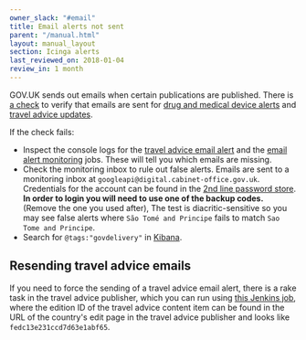 ```yaml
---
owner_slack: "#email"
title: Email alerts not sent
parent: "/manual.html"
layout: manual_layout
section: Icinga alerts
last_reviewed_on: 2018-01-04
review_in: 1 month
---
```


GOV.UK sends out emails when certain publications are published. There is [a check](https://github.com/alphagov/email-alert-monitoring) to verify that emails are sent for [drug and medical device alerts](https://www.gov.uk/drug-device-alerts)
and [travel advice updates](https://www.gov.uk/foreign-travel-advice).

If the check fails:

- Inspect the console logs for the [travel advice email alert](https://deploy.publishing.service.gov.uk/job/travel-advice-email-alert-check/) and the [email alert monitoring](https://deploy.publishing.service.gov.uk/job/email-alert-check/) jobs. These will tell you which emails are missing.
- Check the monitoring inbox to rule out false alerts. Emails are sent to a
monitoring inbox at `googleapi@digital.cabinet-office.gov.uk`. Credentials for
the account can be found in the [2nd line password store](https://github.com/alphagov/govuk-secrets/tree/master/pass/2ndline/google-accounts). **In order to login you will need to use one of the backup codes.** (Remove the one you used after), The test is
diacritic-sensitive so you may see false alerts where `São Tomé and Principe`
fails to match `Sao Tome and Principe`.
- Search for `@tags:"govdelivery"` in [Kibana](https://kibana.publishing.service.gov.uk).

## Resending travel advice emails

If you need to force the sending of a travel advice email alert, there
is a rake task in the travel advice publisher, which you can run using
[this Jenkins
job](https://deploy.staging.publishing.service.gov.uk/job/run-rake-task/parambuild/?TARGET_APPLICATION=travel-advice-publisher&MACHINE=backend-1.backend&RAKE_TASK=email_alerts:trigger%5BPUT_EDITION_ID_HERE%5D),
where the edition ID of the travel advice content item can be found in
the URL of the country's edit page in the travel advice publisher and
looks like `fedc13e231ccd7d63e1abf65`.
